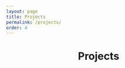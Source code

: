 ```yaml
---
layout: page
title: Projects 
permalink: /projects/
order: 4
---
```


<header class="post-header">
  <h1 class="post-title">Projects</h1>
</header>